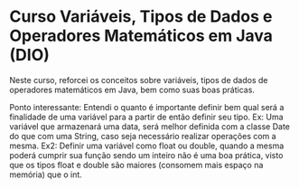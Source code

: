 # Curso Variáveis, Tipos de Dados e Operadores Matemáticos em Java (DIO)

Neste curso, reforcei os conceitos sobre variáveis, tipos de dados de operadores matemáticos em Java, bem como suas boas práticas.

Ponto interessante: Entendi o quanto é importante definir bem qual será a finalidade de uma variável para a partir de então definir seu tipo.
Ex: Uma variável que armazenará uma data, será melhor definida com a classe Date do que com uma String, caso seja necessário realizar operações com a mesma.
Ex2: Definir uma variável como float ou double, quando a mesma poderá cumprir sua função sendo um inteiro não é uma boa prática, visto que os tipos float e double são maiores (consomem mais espaço na memória) que o int.
